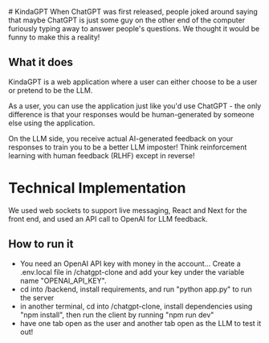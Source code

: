 #   K i n d a G P T 
When ChatGPT was first released, people joked around saying that maybe ChatGPT is just some guy on the other end of the computer furiously typing away to answer people's questions. We thought it would be funny to make this a reality!

## What it does
KindaGPT is a web application where a user can either choose to be a user or pretend to be the LLM.

As a user, you can use the application just like you'd use ChatGPT - the only difference is that your responses would be human-generated by someone else using the application.

On the LLM side, you receive actual AI-generated feedback on your responses to train you to be a better LLM imposter! Think reinforcement learning with human feedback (RLHF) except in reverse!

# Technical Implementation
We used web sockets to support live messaging, React and Next for the front end, and used an API call to OpenAI for LLM feedback.
 
## How to run it
- You need an OpenAI API key with money in the account... Create a .env.local file in /chatgpt-clone and add your key under the variable name "OPENAI_API_KEY".
- cd into /backend, install requirements, and run "python app.py" to run the server
- in another terminal, cd into /chatgpt-clone, install dependencies using "npm install", then run the client by running "npm run dev"
- have one tab open as the user and another tab open as the LLM to test it out!
 

